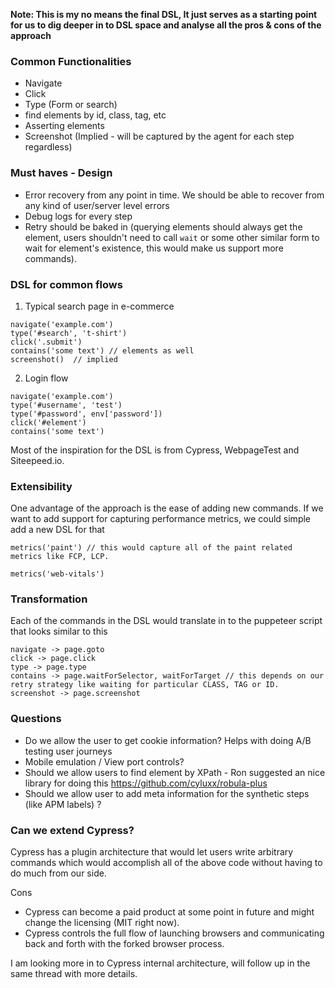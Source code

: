 **Note: This is my no means the final DSL, It just serves as a starting point for us to dig deeper in to DSL space and analyse all the pros & cons of the approach**

### Common Functionalities

- Navigate
- Click
- Type (Form or search)
- find elements by id, class, tag, etc
- Asserting elements
- Screenshot (Implied - will be captured by the agent for each step regardless)

### Must haves - Design

- Error recovery from any point in time. We should be able to recover from any kind of user/server level errors
- Debug logs for every step
- Retry should be baked in (querying elements should always get the element, users shouldn't need to call `wait` or some other similar form to wait for element's existence, this would make us support more commands).

### DSL for common flows

1. Typical search page in e-commerce

```
navigate('example.com')
type('#search', 't-shirt')
click('.submit')
contains('some text') // elements as well
screenshot()  // implied
```

2.  Login flow

```
navigate('example.com')
type('#username', 'test')
type('#password', env['password'])
click('#element')
contains('some text')
```

Most of the inspiration for the DSL is from Cypress, WebpageTest and Siteepeed.io.

### Extensibility

One advantage of the approach is the ease of adding new commands. If we want to add support for capturing performance metrics, we could simple add a new DSL for that

```
metrics('paint') // this would capture all of the paint related metrics like FCP, LCP.

metrics('web-vitals')

```

### Transformation

Each of the commands in the DSL would translate in to the puppeteer script that looks similar to this

```
navigate -> page.goto
click -> page.click
type -> page.type
contains -> page.waitForSelector, waitForTarget // this depends on our retry strategy like waiting for particular CLASS, TAG or ID.
screenshot -> page.screenshot
```

### Questions

- Do we allow the user to get cookie information? Helps with doing A/B testing user journeys
- Mobile emulation / View port controls?
- Should we allow users to find element by XPath - Ron suggested an nice library for doing this https://github.com/cyluxx/robula-plus
- Should we allow user to add meta information for the synthetic steps (like APM labels) ?

### Can we extend Cypress?

Cypress has a plugin architecture that would let users write arbitrary commands which would accomplish all of the above code without having to do much from our side.

Cons

- Cypress can become a paid product at some point in future and might change the licensing (MIT right now).
- Cypress controls the full flow of launching browsers and communicating back and forth with the forked browser process.

I am looking more in to Cypress internal architecture, will follow up in the same thread with more details.
